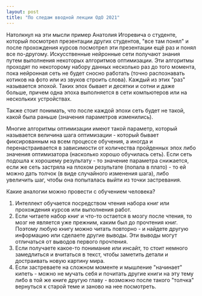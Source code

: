 ```yaml
---
layout: post
title: "По следам вводной лекции ОдО 2021"
---
```


Натолкнул на эти мысли пример Анатолия Игоревича о студенте, который посмотрел презентации других студентов, "все там понял" и после прохождения курсов посмотрел эти презентации ещё раз и понял все по-другому.
Искусственные нейронные сети получают знания путем выполнения некоторых алгоритмов оптимизации.
Эти алгоритмы проходят по некоторому набору данных несколько раз до того момента, пока нейронная сеть не будет сносно работать (точно распознавать котиков на фото или из звуков строить слова). Каждый из этих "раз" называется эпохой. Таких эпох бывает и десятки и сотни и даже больше, причем одна эпоха выполняется в сети компьютеров или на нескольких устройствах.

Также стоит понимать, что после каждой эпохи сеть будет не такой, какой была раньше (значения параметров изменились).

Многие алгоритмы оптимизации имеют такой параметр, который называется величина шага оптимизации - который бывает фиксированным на всем процессе обучения, а иногда и перенастраивается в зависимости от количества пройденных эпох либо значения оптимизатора (насколько хорошо обучилась сеть). Если сеть подошла к хорошему результату - то значение параметра снижается, если же сеть застряла на плохом результате (попала в плато) - то ей можно дать толчок (в виде случайного изменения шага), либо увеличить шаг, чтобы она попыталась выйти из точки застревания.

Какие аналогии можно провести с обучением человека?

1. Интеллект обучается посредством чтения набора книг или прохождения курсов или выполнения работ.
2. Если читаете набор книг и что-то остается в мозгу после чтения, то мозг не является уже прежним, каким был до прочтения книг. Поэтому любую книгу можно читать повторно - и найдете другую информацию или сделаете другие выводы. Эти выводы могут отличаться от выводов первого прочтения.
3. Если получаете какое-то понимание или инсайт, то стоит немного замедлиться и вчитаться в текст, чтобы заметить детали и достраивать новую картину мира.
4. Если застреваете на сложном моменте и мышление "начинает" кипеть - можно не мучать себя и почитать другие книги на эту тему либо в той же книге другую главу - возможно после такого "толчка" вернуться к старой теме и заново на нее посмотреть.

